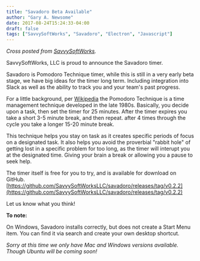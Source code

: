 ```yaml
---
title: "Savadoro Beta Available"
author: "Gary A. Newsome"
date: 2017-08-24T15:24:33-04:00
draft: false
tags: ["SavvySoftWorks", "Savadoro", "Electron", "Javascript"]
---
```


*Cross posted from [SavvySoftWorks](http://savvysoftworks.com).*

SavvySoftWorks, LLC is proud to announce the Savadoro timer.

Savadoro is Pomodoro Technique timer, while this is still in a very early beta stage, we have big ideas for the timer long term. Including integration into Slack as well as the ability to track you and your team's past progress.

For a little background, per [Wikipedia](https://en.wikipedia.org/wiki/Pomodoro_Technique) the Pomodoro Technique is a time management technique developed in the late 1980s. Basically, you decide upon a task, then set the timer for 25 minutes. After the timer expires you take a short 3-5 minute break, and then repeat. after 4 times through the cycle you take a longer 15-20 minute break.

This technique helps you stay on task as it creates specific periods of focus on a designated task. It also helps you avoid the proverbial "rabbit hole" of getting lost in a specific problem for too long, as the timer will interupt you at the designated time. Giving your brain a break or allowing you a pause to seek help.

The timer itself is free for you to try, and is available for download on GitHub. [https://github.com/SavvySoftWorksLLC/savadoro/releases/tag/v0.2.2](https://github.com/SavvySoftWorksLLC/savadoro/releases/tag/v0.2.2)

Let us know what you think!

__To note:__

On Windows, Savadoro installs correctly, but does not create a Start Menu item. You can find it via search and create your own desktop shortcut.

*Sorry at this time we only have Mac and Windows versions available. Though Ubuntu will be coming soon!*
